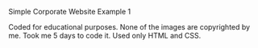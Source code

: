 Simple Corporate Website Example 1

Coded for educational purposes. None of the images are copyrighted by me. Took me 5 days to code it. Used only HTML and CSS. 
